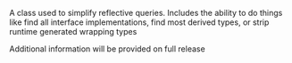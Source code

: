 A class used to simplify reflective queries. Includes the ability to do things like find all interface implementations, find most derived types, or strip runtime generated wrapping types


Additional information will be provided on full release
